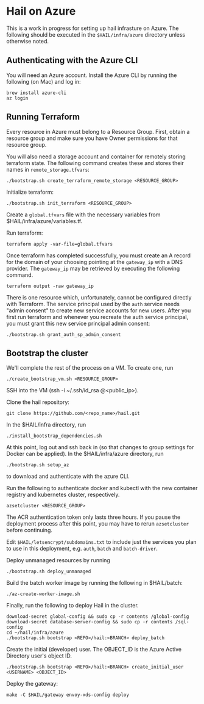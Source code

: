 # Hail on Azure

This is a work in progress for setting up hail infrasture on Azure. The
following should be executed in the `$HAIL/infra/azure` directory unless
otherwise noted.

## Authenticating with the Azure CLI
You will need an Azure account. Install the Azure CLI by running the following
(on Mac) and log in:

```
brew install azure-cli
az login
```

## Running Terraform

Every resource in Azure must belong to a Resource Group. First, obtain
a resource group and make sure you have Owner permissions for that
resource group.

You will also need a storage account and container for remotely storing
terraform state. The following command creates these and stores their names in
`remote_storage.tfvars`:

```
./bootstrap.sh create_terraform_remote_storage <RESOURCE_GROUP>
```

Initialize terraform:

```
./bootstrap.sh init_terraform <RESOURCE_GROUP>
```

Create a `global.tfvars` file with the necessary variables from
$HAIL/infra/azure/variables.tf.

Run terraform:

```
terraform apply -var-file=global.tfvars
```

Once terraform has completed successfully, you must create an A record for the
domain of your choosing pointing at the `gateway_ip` with a DNS provider. The
`gateway_ip` may be retrieved by executing the following command.

```
terraform output -raw gateway_ip
```

There is one resource which, unfortunately, cannot be configured directly with
Terraform. The service principal used by the `auth` service needs "admin
consent" to create new service accounts for new users. After you first run
terraform and whenever you recreate the auth service principal, you must grant
this new service principal admin consent:

```
./bootstrap.sh grant_auth_sp_admin_consent
```

## Bootstrap the cluster

We'll complete the rest of the process on a VM. To create one, run

```
./create_bootstrap_vm.sh <RESOURCE_GROUP>
```

SSH into the VM (ssh -i ~/.ssh/id_rsa <username>@<public_ip>).

Clone the hail repository:

```
git clone https://github.com/<repo_name>/hail.git
```

In the $HAIL/infra directory, run

```
./install_bootstrap_dependencies.sh
```

At this point, log out and ssh back in (so that changes to group settings
for Docker can be applied). In the $HAIL/infra/azure directory, run

```
./bootstrap.sh setup_az
```

to download and authenticate with the azure CLI.

Run the following to authenticate docker and kubectl with the new
container registry and kubernetes cluster, respectively.

```
azsetcluster <RESOURCE_GROUP>
```
The ACR authentication token only lasts three hours. If you pause the deployment
process after this point, you may have to rerun `azsetcluster` before continuing.

Edit `$HAIL/letsencrypt/subdomains.txt` to include just the services you plan
to use in this deployment, e.g. `auth`, `batch` and `batch-driver`.

Deploy unmanaged resources by running

```
./bootstrap.sh deploy_unmanaged
```

Build the batch worker image by running the following in $HAIL/batch:

```
./az-create-worker-image.sh
```

Finally, run the following to deploy Hail in the cluster.

```
download-secret global-config && sudo cp -r contents /global-config
download-secret database-server-config && sudo cp -r contents /sql-config
cd ~/hail/infra/azure
./bootstrap.sh bootstrap <REPO>/hail:<BRANCH> deploy_batch
```

Create the initial (developer) user. The OBJECT_ID is the Azure Active
Directory user's object ID.

```
./bootstrap.sh bootstrap <REPO>/hail:<BRANCH> create_initial_user <USERNAME> <OBJECT_ID>
```

Deploy the gateway:

```
make -C $HAIL/gateway envoy-xds-config deploy
```
